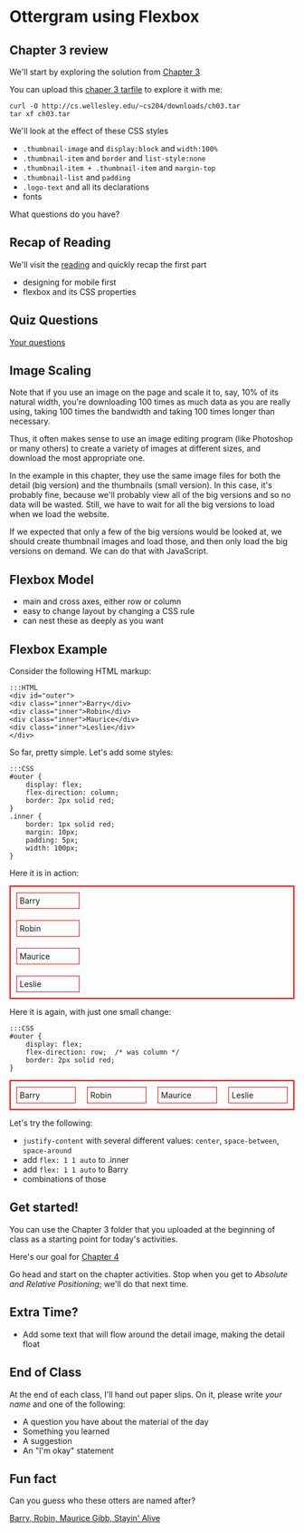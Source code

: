 # Ottergram using Flexbox

## Chapter 3 review

We'll start by exploring the solution from
[Chapter 3](https://sample-scottdanderson.c9users.io/front-end-dev-resources/book-solutions/Chapter-03/ottergram/index.html)

You can upload this [chaper 3 tarfile](../../downloads/ch03.tar) to
explore it with me:

```
curl -O http://cs.wellesley.edu/~cs204/downloads/ch03.tar
tar xf ch03.tar
```

We'll look at the effect of these CSS styles

* `.thumbnail-image` and `display:block` and `width:100%`
* `.thumbnail-item` and `border` and `list-style:none`
* `.thumbnail-item + .thumbnail-item` and `margin-top`
* `.thumbnail-list` and `padding`
* `.logo-text` and all its declarations
* fonts

What questions do you have?

## Recap of Reading

We'll visit the [reading](../../reading/ch04.html) and quickly recap the first part

* designing for mobile first
* flexbox and its CSS properties

## Quiz Questions

[Your questions](../../quizzes/quiz03.html)

## Image Scaling

Note that if you use an image on the page and scale it to, say, 10% of its
natural width, you're downloading 100 times as much data as you are really
using, taking 100 times the bandwidth and taking 100 times longer than
necessary.

Thus, it often makes sense to use an image editing program (like Photoshop
or many others) to create a variety of images at different sizes, and
download the most appropriate one.

In the example in this chapter, they use the same image files for both the
detail (big version) and the thumbnails (small version). In this case,
it's probably fine, because we'll probably view all of the big versions
and so no data will be wasted.  Still, we have to wait for all the big
versions to load when we load the website.

If we expected that only a few of the big versions would be looked at, we
should create thumbnail images and load those, and then only load the big
versions on demand.  We can do that with JavaScript.

## Flexbox Model

* main and cross axes, either row or column
* easy to change layout by changing a CSS rule
* can nest these as deeply as you want

## Flexbox Example

Consider the following HTML markup:

```
:::HTML
<div id="outer">
<div class="inner">Barry</div>
<div class="inner">Robin</div>
<div class="inner">Maurice</div>
<div class="inner">Leslie</div>
</div>
```

So far, pretty simple. Let's add some styles:

```
:::CSS
#outer {
    display: flex;
    flex-direction: column;
    border: 2px solid red;
}
.inner {
    border: 1px solid red;
    margin: 10px;
    padding: 5px;
    width: 100px;
}    
```

Here it is in action:
    
<div class="example">
<style scoped>
#outer1 {
    display: flex;
    flex-direction: column;
    border: 2px solid red;
}
.inner {
    border: 1px solid red;
    margin: 10px;
    padding: 5px;
    width: 100px;
}    
</style>
<div id="outer1">
<div class="inner">Barry</div>
<div class="inner">Robin</div>
<div class="inner">Maurice</div>
<div class="inner">Leslie</div>
</div>
</div>

Here it is again, with just one small change:

```
:::CSS
#outer {
    display: flex;
    flex-direction: row;  /* was column */
    border: 2px solid red;
}
```
    
<div class="example">
<style scoped>
#outer2 {
    display: flex;
    flex-direction: row;
    border: 2px solid red;
}
.inner {
    border: 1px solid red;
    margin: 10px;
    padding: 5px;
    width: 100px;
}    
</style>
<div id="outer2">
<div class="inner">Barry</div>
<div class="inner">Robin</div>
<div class="inner">Maurice</div>
<div class="inner">Leslie</div>
</div>
</div>

Let's try the following:

* `justify-content` with several different values: `center`, `space-between`, `space-around`
* add `flex: 1 1 auto` to .inner
* add `flex: 1 1 auto` to Barry
* combinations of those

## Get started!

You can use the Chapter 3 folder that you uploaded at the beginning of
class as a starting point for today's activities.

Here's our goal for [Chapter 4](https://sample-scottdanderson.c9users.io/Chapter-04b/ottergram/index.html)

Go head and start on the chapter activities.  Stop when you get to
*Absolute and Relative Positioning*; we'll do that next time.

## Extra Time?

* Add some text that will flow around the detail image, making the detail float

## End of Class

At the end of each class, I'll hand out paper slips. On it, please write
*your name* and one of the following:

* A question you have about the material of the day
* Something you learned
* A suggestion
* An "I'm okay" statement

## Fun fact

Can you guess who these otters are named after?

[Barry, Robin, Maurice Gibb, Stayin' Alive](https://www.youtube.com/watch?v=I_izvAbhExY)
